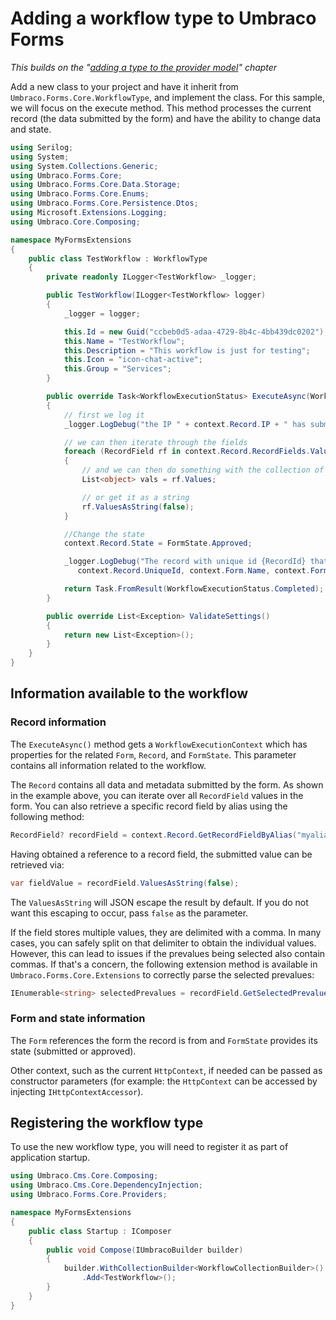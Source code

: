 # Adding a workflow type to Umbraco Forms

*This builds on the "[adding a type to the provider model](adding-a-type.md)" chapter*

Add a new class to your project and have it inherit from `Umbraco.Forms.Core.WorkflowType`, and implement the class. For this sample, we will focus on the execute method. This method processes the current record (the data submitted by the form) and have the ability to change data and state.

```csharp
using Serilog;
using System;
using System.Collections.Generic;
using Umbraco.Forms.Core;
using Umbraco.Forms.Core.Data.Storage;
using Umbraco.Forms.Core.Enums;
using Umbraco.Forms.Core.Persistence.Dtos;
using Microsoft.Extensions.Logging;
using Umbraco.Core.Composing;

namespace MyFormsExtensions
{
    public class TestWorkflow : WorkflowType
    {
        private readonly ILogger<TestWorkflow> _logger;

        public TestWorkflow(ILogger<TestWorkflow> logger)
        {
            _logger = logger;

            this.Id = new Guid("ccbeb0d5-adaa-4729-8b4c-4bb439dc0202");
            this.Name = "TestWorkflow";
            this.Description = "This workflow is just for testing";
            this.Icon = "icon-chat-active";
            this.Group = "Services";
        }

        public override Task<WorkflowExecutionStatus> ExecuteAsync(WorkflowExecutionContext context)
        {
            // first we log it
            _logger.LogDebug("the IP " + context.Record.IP + " has submitted a record");

            // we can then iterate through the fields
            foreach (RecordField rf in context.Record.RecordFields.Values)
            {
                // and we can then do something with the collection of values on each field
                List<object> vals = rf.Values;

                // or get it as a string
                rf.ValuesAsString(false);
            }

            //Change the state
            context.Record.State = FormState.Approved;

            _logger.LogDebug("The record with unique id {RecordId} that was submitted via the Form {FormName} with id {FormId} has been changed to {RecordState} state",
               context.Record.UniqueId, context.Form.Name, context.Form.Id, "approved");

            return Task.FromResult(WorkflowExecutionStatus.Completed);
        }

        public override List<Exception> ValidateSettings()
        {
            return new List<Exception>();
        }
    }
}
```

## Information available to the workflow

### Record information

The `ExecuteAsync()` method gets a `WorkflowExecutionContext` which has properties for the related `Form`, `Record`, and `FormState`.  This parameter contains all information related to the workflow.

The `Record` contains all data and metadata submitted by the form.  As shown in the example above, you can iterate over all `RecordField` values in the form. You can also retrieve a specific record field by alias using the following method:

```csharp
RecordField? recordField = context.Record.GetRecordFieldByAlias("myalias");
```

Having obtained a reference to a record field, the submitted value can be retrieved via:

```csharp
var fieldValue = recordField.ValuesAsString(false);
```

The `ValuesAsString` will JSON escape the result by default. If you do not want this escaping to occur, pass `false` as the parameter.

If the field stores multiple values, they are delimited with a comma. In many cases, you can safely split on that delimiter to obtain the individual values. However, this can lead to issues if the prevalues being selected also contain commas. If that's a concern, the following extension method is available in `Umbraco.Forms.Core.Extensions` to correctly parse the selected prevalues:

```csharp
IEnumerable<string> selectedPrevalues = recordField.GetSelectedPrevalues();
```

### Form and state information

The `Form` references the form the record is from and `FormState` provides its state (submitted or approved).

Other context, such as the current `HttpContext`, if needed can be passed as constructor parameters (for example: the `HttpContext` can be accessed by injecting `IHttpContextAccessor`).

## Registering the workflow type

To use the new workflow type, you will need to register it as part of application startup.

```csharp
using Umbraco.Cms.Core.Composing;
using Umbraco.Cms.Core.DependencyInjection;
using Umbraco.Forms.Core.Providers;

namespace MyFormsExtensions
{
    public class Startup : IComposer
    {
        public void Compose(IUmbracoBuilder builder)
        {
            builder.WithCollectionBuilder<WorkflowCollectionBuilder>()
                .Add<TestWorkflow>();
        }
    }
}
```
